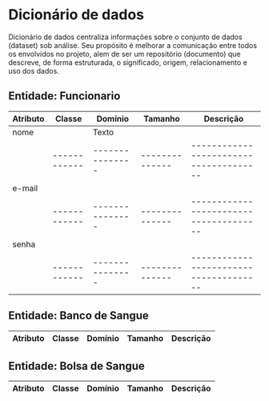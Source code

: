 # Dicionário de dados
Dicionário de dados centraliza informações sobre o conjunto de dados (dataset) sob análise. Seu propósito é melhorar a comunicação entre todos os envolvidos no projeto, alem de ser um repositório (documento) que descreve, de forma estruturada, o significado, origem, relacionamento e uso dos dados.

Entidade: Funcionario        
---------------------        
Atributo        | Classe     | Domínio       | Tamanho      | Descrição                            |
--------        |------------|---------------|--------------|--------------------------------------|
nome            |            | Texto         |              |                                      |
                |------------|---------------|--------------|--------------------------------------|
e-mail          |            |               |              |                                      |
                |------------|---------------|--------------|--------------------------------------|
senha           |            |               |              |                                      |
                |------------|---------------|--------------|--------------------------------------|


Entidade: Banco de Sangue
---------------------        
Atributo        | Classe     | Domínio       | Tamanho      | Descrição                            |
--------        |------------|---------------|--------------|--------------------------------------|

Entidade: Bolsa de Sangue
---------------------        
Atributo        | Classe     | Domínio       | Tamanho      | Descrição                            |
--------        |------------|---------------|--------------|--------------------------------------|
